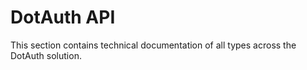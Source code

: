 # DotAuth API

This section contains technical documentation of all types across the DotAuth solution.
